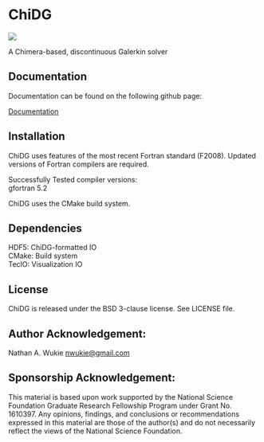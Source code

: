 # ChiDG

[![][license img]][license]

A Chimera-based, discontinuous Galerkin solver





## Documentation

Documentation can be found on the following github page:

[Documentation](https://nwukie.github.io/ChiDG_site/ "ChiDG Documentation")





## Installation

ChiDG uses features of the most recent Fortran standard (F2008). Updated versions of Fortran 
compilers are required.

Successfully Tested compiler versions:  
    gfortran 5.2


ChiDG uses the CMake build system.





## Dependencies

HDF5: ChiDG-formatted IO  
CMake: Build system  
TecIO: Visualization IO  





## License
ChiDG is released under the BSD 3-clause license. See LICENSE file.



## Author Acknowledgement:
Nathan A. Wukie   <nwukie@gmail.com>






## Sponsorship Acknowledgement:
This material is based upon work supported by the National Science Foundation Graduate 
Research Fellowship Program under Grant No. 1610397. Any opinions, findings, and 
conclusions or recommendations expressed in this material are those of the author(s) 
and do not necessarily reflect the views of the National Science Foundation.











[license]:LICENSE
[license img]:https://img.shields.io/badge/license-BSD%203--clause-blue.svg

























